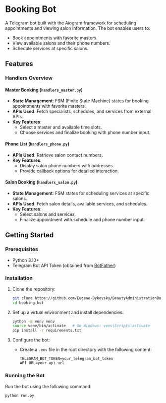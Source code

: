 # Booking Bot

A Telegram bot built with the Aiogram framework for scheduling appointments and viewing salon information. The bot enables users to:

- Book appointments with favorite masters.
- View available salons and their phone numbers.
- Schedule services at specific salons.

## Features

### Handlers Overview

#### Master Booking (`handlers_master.py`)
- **State Management**: FSM (Finite State Machine) states for booking appointments with favorite masters.
- **APIs Used**: Fetch specialists, schedules, and services from external APIs.
- **Key Features**:
  - Select a master and available time slots.
  - Choose services and finalize booking with phone number input.

#### Phone List (`handlers_phone.py`)
- **APIs Used**: Retrieve salon contact numbers.
- **Key Features**:
  - Display salon phone numbers with addresses.
  - Provide callback options for detailed interaction.

#### Salon Booking (`handlers_salon.py`)
- **State Management**: FSM states for scheduling services at specific salons.
- **APIs Used**: Fetch salon details, available services, and schedules.
- **Key Features**:
  - Select salons and services.
  - Finalize appointment with schedule and phone number input.

## Getting Started

### Prerequisites
- Python 3.10+
- Telegram Bot API Token (obtained from [BotFather](https://core.telegram.org/bots#botfather))

### Installation

1. Clone the repository:
   ```bash
   git clone https://github.com/Eugene-Bykovsky/BeautyAdministrationBot.git
   cd booking-bot
   ```

2. Set up a virtual environment and install dependencies:
   ```bash
   python -m venv venv
   source venv/bin/activate   # On Windows: venv\Scripts\activate
   pip install -r requirements.txt
   ```

3. Configure the bot:
   - Create a `.env` file in the root directory with the following content:
     ```env
     TELEGRAM_BOT_TOKEN=your_telegram_bot_token
     API_URL=your_api_url
     ```

### Running the Bot

Run the bot using the following command:
```bash
python run.py
```